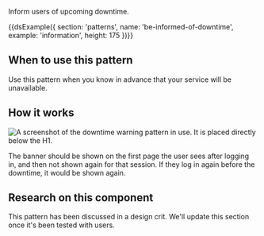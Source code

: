 Inform users of upcoming downtime.

{{dsExample({
  section: 'patterns',
  name: 'be-informed-of-downtime',
  example: 'information',
  height: 175
})}}

## When to use this pattern

Use this pattern when you know in advance that your service will be unavailable.

## How it works

<img src="/public/images/downtime-warning.png" alt="A screenshot of the downtime warning pattern in use. It is placed directly below the H1." />

The banner should be shown on the first page the user sees after logging in, and then not shown again for that session. If they log in again before the downtime, it would be shown again.

## Research on this component

This pattern has been discussed in a design crit. We'll update this section once it's been tested with users.